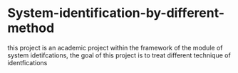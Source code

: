 # System-identification-by-different-method
this project is an academic project within the framework of the module of system idetifcations, the goal of this project is to treat different technique of identfications
